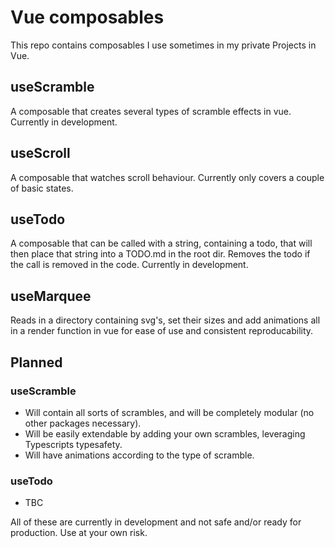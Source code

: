 # Vue composables
This repo contains composables I use sometimes in my private Projects in Vue.

## useScramble
A composable that creates several types of scramble effects in vue.
Currently in development.

## useScroll
A composable that watches scroll behaviour. Currently only covers a couple of basic states.

## useTodo
A composable that can be called with a string, containing a todo, that will then place that string into a TODO.md in the root dir. Removes the todo if the call is removed in the code.
Currently in development.

## useMarquee
Reads in a directory containing svg's, set their sizes and add animations all in a render function in vue for ease of use and consistent reproducability.

## Planned 
###  useScramble
- Will contain all sorts of scrambles, and will be completely modular (no other packages necessary).
- Will be easily extendable by adding your own scrambles, leveraging Typescripts typesafety.
- Will have animations according to the type of scramble. 

### useTodo
- TBC

All of these are currently in development and not safe and/or ready for production. Use at your own risk.